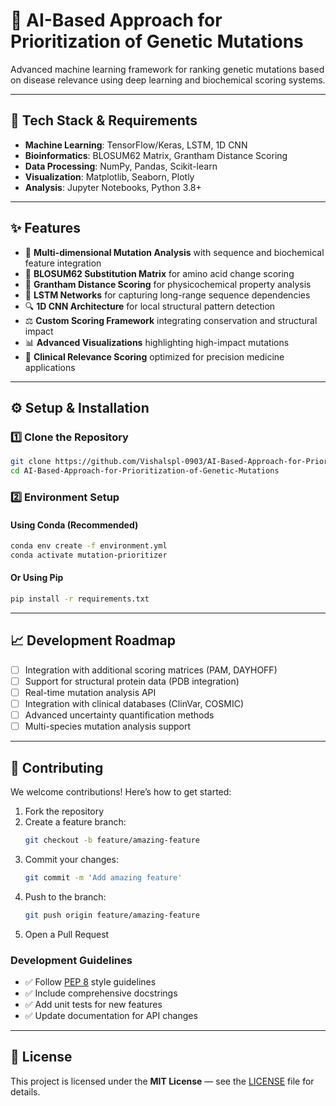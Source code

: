 # 🧬 AI-Based Approach for Prioritization of Genetic Mutations

Advanced machine learning framework for ranking genetic mutations based on disease relevance using deep learning and biochemical scoring systems.

---

## 🔧 Tech Stack & Requirements

- **Machine Learning**: TensorFlow/Keras, LSTM, 1D CNN
- **Bioinformatics**: BLOSUM62 Matrix, Grantham Distance Scoring
- **Data Processing**: NumPy, Pandas, Scikit-learn
- **Visualization**: Matplotlib, Seaborn, Plotly
- **Analysis**: Jupyter Notebooks, Python 3.8+

---

## ✨ Features

- 🧬 **Multi-dimensional Mutation Analysis** with sequence and biochemical feature integration
- 🔗 **BLOSUM62 Substitution Matrix** for amino acid change scoring
- 📏 **Grantham Distance Scoring** for physicochemical property analysis
- 🧠 **LSTM Networks** for capturing long-range sequence dependencies
- 🔍 **1D CNN Architecture** for local structural pattern detection
- ⚖️ **Custom Scoring Framework** integrating conservation and structural impact
- 📊 **Advanced Visualizations** highlighting high-impact mutations
- 🎯 **Clinical Relevance Scoring** optimized for precision medicine applications

---

## ⚙️ Setup & Installation

### 1️⃣ Clone the Repository

```bash
git clone https://github.com/Vishalspl-0903/AI-Based-Approach-for-Prioritization-of-Genetic-Mutations.git
cd AI-Based-Approach-for-Prioritization-of-Genetic-Mutations
```

### 2️⃣ Environment Setup

#### Using Conda (Recommended)

```bash
conda env create -f environment.yml
conda activate mutation-prioritizer
```

#### Or Using Pip

```bash
pip install -r requirements.txt
```

---

## 📈 Development Roadmap

- [ ] Integration with additional scoring matrices (PAM, DAYHOFF)
- [ ] Support for structural protein data (PDB integration)
- [ ] Real-time mutation analysis API
- [ ] Integration with clinical databases (ClinVar, COSMIC)
- [ ] Advanced uncertainty quantification methods
- [ ] Multi-species mutation analysis support

---

## 🤝 Contributing

We welcome contributions! Here’s how to get started:

1. Fork the repository
2. Create a feature branch:  
   ```bash
   git checkout -b feature/amazing-feature
   ```
3. Commit your changes:  
   ```bash
   git commit -m 'Add amazing feature'
   ```
4. Push to the branch:  
   ```bash
   git push origin feature/amazing-feature
   ```
5. Open a Pull Request

### Development Guidelines

- ✅ Follow [PEP 8](https://pep8.org/) style guidelines
- ✅ Include comprehensive docstrings
- ✅ Add unit tests for new features
- ✅ Update documentation for API changes

---

## 📜 License

This project is licensed under the **MIT License** — see the [LICENSE](LICENSE) file for details.


